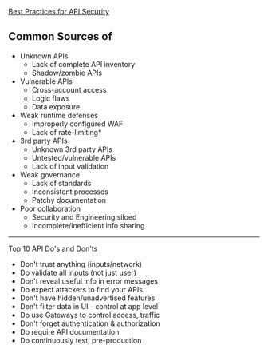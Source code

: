[Best Practices for API Security](https://university.apisec.ai/products/api-security-fundamentals-2025/categories/2157143833)

## Common Sources of
* Unknown APIs
	* Lack of complete API inventory 
	* Shadow/zombie APIs 
* Vulnerable APIs 
	* Cross-account access
	* Logic flaws 
	* Data exposure
* Weak runtime defenses 
	* Improperly configured WAF 
	* Lack of rate-limiting*
* 3rd party APIs
	* Unknown 3rd party APIs
	* Untested/vulnerable APIs
	* Lack of input validation
* Weak governance
	* Lack of standards
	* Inconsistent processes
	* Patchy documentation
* Poor collaboration
	* Security and Engineering siloed
	* Incomplete/inefficient info sharing

---
Top 10 API Do's and Don'ts
- Don't trust anything (inputs/network)
- Do validate all inputs (not just user)
- Don't reveal useful info in error messages
- Do expect attackers to find your APIs
- Don't have hidden/unadvertised features
- Don't filter data in UI - control at app level
- Do use Gateways to control access, traffic
- Don't forget authentication & authorization
- Do require API documentation
- Do continuously test, pre-production